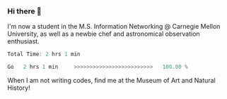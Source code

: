 ### Hi there 👋

I'm now a student in the M.S. Information Networking @ Carnegie Mellon University, as well as a newbie chef and astronomical observation enthusiast. 



<!--START_SECTION:waka-->

```rust
Total Time: 2 hrs 1 min

Go   2 hrs 1 min     >>>>>>>>>>>>>>>>>>>>>>>>>   100.00 %
```

<!--END_SECTION:waka-->

When I am not writing codes, find me at the Museum of Art and Natural History!
